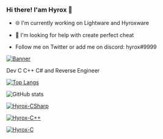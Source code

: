 ### Hi there! I'am Hyrox 👋

- 🌐 I'm currently working on Lightware and Hyroxware
- 🤔 I'm looking for help with create perfect cheat

- Follow me on Twitter or add me on discord: hyrox#9999

[![Banner](https://discord.c99.nl/widget/theme-4/952224946812252230.png)](https://discord.c99.nl/widget/theme-4/952224946812252230.png)

Dev C C++ C# and Reverse Engineer

[![Top Langs](https://github-readme-stats.vercel.app/api/top-langs/?username=hyroxdevs&layout=compact&theme=highcontrast)](https://github.com/hyroxware)

![GitHub stats](https://github-readme-stats.vercel.app/api?username=hyroxdevs&theme=highcontrast&show_icons=true)

[![Hyrox-CSharp](https://img.shields.io/badge/C%23-239120?style=for-the-badge&logo=c-sharp&logoColor=white)](https://img.shields.io/badge/C%23-239120?style=for-the-badge&logo=c-sharp&logoColor=white)

[![Hyrox-C++](https://img.shields.io/badge/C%2B%2B-00599C?style=for-the-badge&logo=c%2B%2B&logoColor=white)](https://img.shields.io/badge/C%2B%2B-00599C?style=for-the-badge&logo=c%2B%2B&logoColor=white)

[![Hyrox-C](https://img.shields.io/badge/C-00599C?style=for-the-badge&logo=c&logoColor=white)](https://img.shields.io/badge/C-00599C?style=for-the-badge&logo=c&logoColor=white)
